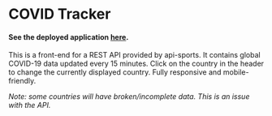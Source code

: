 # COVID Tracker
#### See the deployed application [here](https://tomierino.github.io/covid-tracker/).

This is a front-end for a REST API provided by api-sports. It contains global COVID-19 data updated every 15 minutes. Click on the country in the header to change the currently displayed country. Fully responsive and mobile-friendly.

*Note: some countries will have broken/incomplete data. This is an issue with the API.* 
